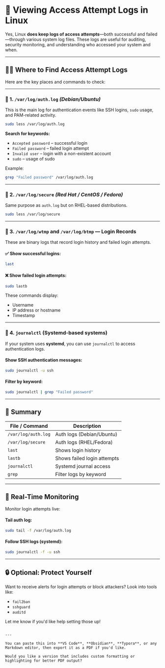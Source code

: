 # 🔐 Viewing Access Attempt Logs in Linux

Yes, Linux **does keep logs of access attempts**—both successful and failed—through various system log files. These logs are useful for auditing, security monitoring, and understanding who accessed your system and when.

---

## 🕵️‍♂️ Where to Find Access Attempt Logs

Here are the key places and commands to check:

---

### 📂 1. `/var/log/auth.log` *(Debian/Ubuntu)*

This is the main log for authentication events like SSH logins, `sudo` usage, and PAM-related activity.

```bash
sudo less /var/log/auth.log
````

**Search for keywords:**

* `Accepted password` – successful login
* `Failed password` – failed login attempt
* `Invalid user` – login with a non-existent account
* `sudo` – usage of sudo

Example:

```bash
grep "Failed password" /var/log/auth.log
```

---

### 📂 2. `/var/log/secure` *(Red Hat / CentOS / Fedora)*

Same purpose as `auth.log` but on RHEL-based distributions.

```bash
sudo less /var/log/secure
```

---

### 📂 3. `/var/log/wtmp` and `/var/log/btmp` — Login Records

These are binary logs that record login history and failed login attempts.

#### ✅ Show successful logins:

```bash
last
```

#### ❌ Show failed login attempts:

```bash
sudo lastb
```

These commands display:

* Username
* IP address or hostname
* Timestamp

---

### 📂 4. `journalctl` (Systemd-based systems)

If your system uses **systemd**, you can use `journalctl` to access authentication logs.

#### Show SSH authentication messages:

```bash
sudo journalctl -u ssh
```

#### Filter by keyword:

```bash
sudo journalctl | grep "Failed password"
```

---

## 📍 Summary

| File / Command      | Description                 |
| ------------------- | --------------------------- |
| `/var/log/auth.log` | Auth logs (Debian/Ubuntu)   |
| `/var/log/secure`   | Auth logs (RHEL/Fedora)     |
| `last`              | Shows login history         |
| `lastb`             | Shows failed login attempts |
| `journalctl`        | Systemd journal access      |
| `grep`              | Filter logs by keyword      |

---

## 🚨 Real-Time Monitoring

Monitor login attempts live:

#### Tail auth log:

```bash
sudo tail -f /var/log/auth.log
```

#### Follow SSH logs (systemd):

```bash
sudo journalctl -f -u ssh
```

---

## 🔒 Optional: Protect Yourself

Want to receive alerts for login attempts or block attackers?
Look into tools like:

* `fail2ban`
* `sshguard`
* `auditd`

Let me know if you'd like help setting those up!

```

---

You can paste this into **VS Code**, **Obsidian**, **Typora**, or any Markdown editor, then export it as a PDF if you'd like.

Would you like a version that includes custom formatting or highlighting for better PDF output?
